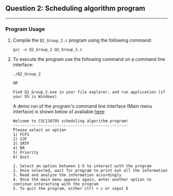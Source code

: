 ## Question 2: Scheduling algorithm program
---
### Program Usage
1. Compile the `Q2_Group_2.c` program using the following command:
    ```
    gcc -o Q2_Group_2 Q2_Group_2.c
    ```
2. To execute the program use the following command on a command line interface:
    ```
    ./Q2_Group_2

    OR

    Find Q2_Group_2.exe in your file explorer, and run application (if your OS is Windows)

    ```

    A demo run of the program's command line interface (Main menu interface) is shown below of available [here](https://www.youtube.com/watch?v=u7f9LTpjBpU):

    ```
    Welcome to CSC1107OS scheduling algorithm program!
    --------------------------------------------------
    Please select an option
    1) FCFS
    2) SJF
    3) SRTF
    4) RR
    5) Priority
    6) Quit

    1. Select an option between 1-5 to interact with the program
    2. Once selected, wait for program to print out all the information
    3. Read and analyze the information accordingly
    4. Once the main menu appears again, enter another option to continue interacting with the program
    5. To quit the program, either ctrl + c or input 6
    ```
